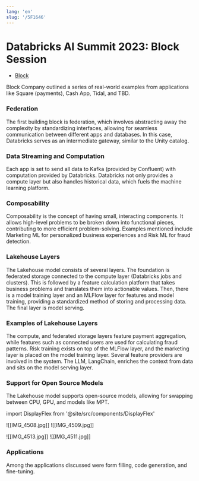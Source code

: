 ```yaml
---
lang: 'en'
slug: '/5F1646'
---
```


# Databricks AI Summit 2023: Block Session

- [Block](https://block.xyz/)

Block Company outlined a series of real-world examples from applications like Square (payments), Cash App, Tidal, and TBD.

### Federation

The first building block is federation, which involves abstracting away the complexity by standardizing interfaces, allowing for seamless communication between different apps and databases. In this case, Databricks serves as an intermediate gateway, similar to the Unity catalog.

### Data Streaming and Computation

Each app is set to send all data to Kafka (provided by Confluent) with computation provided by Databricks. Databricks not only provides a compute layer but also handles historical data, which fuels the machine learning platform.

### Composability

Composability is the concept of having small, interacting components. It allows high-level problems to be broken down into functional pieces, contributing to more efficient problem-solving. Examples mentioned include Marketing ML for personalized business experiences and Risk ML for fraud detection.

### Lakehouse Layers

The Lakehouse model consists of several layers. The foundation is federated storage connected to the compute layer (Databricks jobs and clusters). This is followed by a feature calculation platform that takes business problems and translates them into actionable values. Then, there is a model training layer and an MLFlow layer for features and model training, providing a standardized method of storing and processing data. The final layer is model serving.

### Examples of Lakehouse Layers

The compute, and federated storage layers feature payment aggregation, while features such as connected users are used for calculating fraud patterns. Risk training exists on top of the MLFlow layer, and the marketing layer is placed on the model training layer. Several feature providers are involved in the system. The LLM, LangChain, enriches the context from data and sits on the model serving layer.

### Support for Open Source Models

The Lakehouse model supports open-source models, allowing for swapping between CPU, GPU, and models like MPT.

import DisplayFlex from '@site/src/components/DisplayFlex'

<DisplayFlex>

![[IMG_4508.jpg]]
![[IMG_4509.jpg]]

</DisplayFlex>

<DisplayFlex>

![[IMG_4513.jpg]]
![[IMG_4511.jpg]]

</DisplayFlex>

### Applications

Among the applications discussed were form filling, code generation, and fine-tuning.
